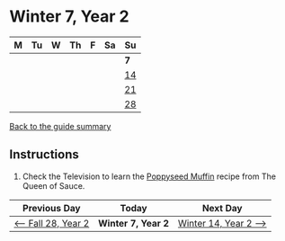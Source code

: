 # Winter 7, Year 2

| M                          | Tu                        | W                         | Th                        | F                         | Sa                        | Su                        |
| -------------------------- | ------------------------- | ------------------------- | ------------------------- |-------------------------- | ------------------------- | ------------------------- |
|                            |                           |                           |                           |                           |                           | **7**                     |
|                            |                           |                           |                           |                           |                           | [14](year-2-winter-14.md) |
|                            |                           |                           |                           |                           |                           | [21](year-2-winter-21.md) |
|                            |                           |                           |                           |                           |                           | [28](year-2-winter-28.md) |

[Back to the guide summary](readme.md)

## Instructions

1. Check the Television to learn the [Poppyseed Muffin](https://stardewvalleywiki.com/Poppyseed_Muffin) recipe from The Queen of Sauce.

| Previous Day                                | Today                 | Next Day                                    |
| ------------------------------------------- | --------------------- | ------------------------------------------- |
| [⟵ Fall 28, Year 2](year-2-fall-28.md)     | **Winter 7, Year 2**  | [Winter 14, Year 2 ⟶](year-2-winter-14.md) |
